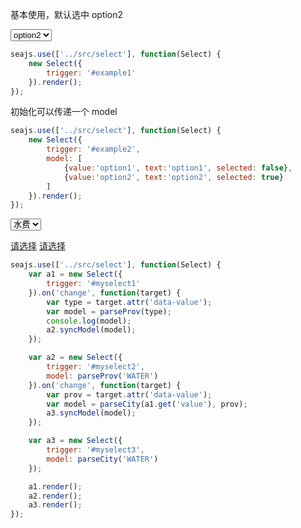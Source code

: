<script type="text/javascript">
var relationMap = {"WATER":{"北京":["北京"],"太阳系国":[],"重庆":["重庆"],"新疆":[],"广东":["东莞","广州","梅州","深圳","珠海"],"天津":[],"浙江":["东阳","杭州","嘉兴","金华","宁波","绍兴","台州","温州","义乌"],"省份":[],"深圳":[],"广西":["南宁"],"内蒙古":["赤峰"],"江西":["九江","南昌","新余"],"安徽":["蚌埠","合肥","淮北","淮南","黄山"],"陕西":["西安"],"辽宁":["鞍山","大连","沈阳","营口"],"山西":["太原"],"四川":["成都"],"江苏":["淮安","江都","江阴","南京","南通","苏州","宿迁","无锡","徐州","扬州","镇江"],"河北":["石家庄"],"福建":["福州","莆田","泉州","厦门"],"吉林":["吉林"],"云南":["昆明"],"湖北":["武汉"],"海南":[],"上海":["上海"],"全国":[],"湖南":["长沙","衡阳","湘潭"],"山东":["济南","青岛","潍坊","烟台"],"河南":["开封","洛阳","信阳","岳阳","郑州"],"黑龙江":["哈尔滨"]},"GAS":{"北京":["北京"],"太阳系国":[],"重庆":["重庆"],"新疆":[],"广东":["东莞","佛山","广州","深圳"],"天津":[],"浙江":["杭州","宁波","温州","浙江全省"],"省份":[],"深圳":[],"广西":[],"内蒙古":["呼和浩特"],"江西":["南昌","新余"],"安徽":["合肥","淮北"],"陕西":["西安"],"辽宁":["鞍山","朝阳","大连","沈阳"],"山西":[],"四川":["成都"],"江苏":["淮安","南京","南通","苏州","无锡","徐州","扬州","宜兴","镇江"],"河北":["石家庄"],"福建":["福州"],"吉林":[],"云南":["昆明"],"湖北":[],"海南":["海口"],"上海":["上海"],"全国":[],"湖南":[],"山东":["济南","青岛","潍坊","烟台"],"河南":["开封","洛阳","郑州"],"黑龙江":["哈尔滨"]},"ELECTRIC":{"北京":["北京"],"太阳系国":[],"重庆":["重庆"],"新疆":[],"广东":["潮州","东莞","佛山","广州","河源","惠州","江门","揭阳","梅州","汕尾","深圳","中山","珠海"],"天津":[],"浙江":["杭州","湖州","嘉兴","金华","丽水","宁波","衢州","绍兴","台州","温州","舟山"],"省份":[],"深圳":[],"广西":["北海","防城港","贵港","桂林","河池","来宾","柳州","南宁","玉林"],"内蒙古":["阿拉善盟","巴彦淖尔","包头","赤峰","鄂尔多斯","呼和浩特","呼伦贝尔","通辽","乌海","乌兰察布","锡林郭勒","兴安盟","准格尔"],"江西":["抚州","赣州","吉安","景德镇","九江","南昌","萍乡","上饶","新余","宜春","鹰潭"],"贵州":["安顺","毕节","都匀","贵阳","凯里","六盘水","铜仁","兴义","遵义"],"安徽":["安徽全省","安庆","蚌埠","滁州","合肥","淮北","淮南","黄山","宿州"],"陕西":["西安"],"辽宁":["鞍山","本溪","朝阳","大连","丹东","抚顺","阜新","葫芦岛","盘锦","沈阳","铁岭","营口"],"山西":["太原"],"青海":["西宁"],"四川":["成都","绵阳","自贡"],"江苏":["常州","淮安","江苏全省","连云港","南京","南通","苏州","宿迁","泰州","无锡","徐州","盐城","扬州","镇江"],"福建":["福州","龙岩","南平","宁德","莆田","泉州","三明","厦门","漳州"],"吉林":["白城","白山","长春","吉林","辽源","四平","松原","通化","延边州延吉"],"上海":["上海"],"云南":["昆明"],"湖北":["鄂州","湖北全省","黄冈","黄石","荆门","荆州","十堰","随州","武汉","仙桃","咸宁","襄樊","孝感","宜昌"],"海南":["海口"],"全国":[],"甘肃":["白银","甘南","嘉峪关","金昌","酒泉","张掖"],"湖南":["长沙","常德","衡阳","湖南全省"],"山东":["济南","青岛","潍坊","烟台"],"河南":["安阳","鹤壁","济源","焦作","开封","洛阳","漯河","南阳","平顶山","濮阳","三门峡","商丘","新乡","信阳","许昌","郑州","周口","驻马店"],"黑龙江":["哈尔滨","黑龙江全省"]}};

function parseProv(type) {
    var o = relationMap[type], result = [];
    result.push({value:'',text:'请选择', selected: true})
    for (i in o) {
        var prov = i;
        result.push({value:prov,text:prov, selected: false})
    }
    return result;
}
function parseCity(type, prov) {
    var o = relationMap[type], cities = o[prov], result = [];
    result.push({value:'',text:'请选择', selected: true})
    for (i in cities) {
        var city = cities[i];
        result.push({value:city,text:city, selected: false})
    }
    return result;
}
</script>

<style>
.ui-select {
    border: 1px solid #eee;
}
.ui-select-content {
    padding: 2px 0;
    margin: 0;
    background: #fff;
}
.ui-select-item {
    padding: 5px 10px;
    width: 80px;
    list-style: none;
}
.ui-select-selected {
    background: red;
}
.ui-select-hover {
    background: #ccc;
}
</style>

基本使用，默认选中 option2

<select id="example1">
    <option value="option1">option1</option>
    <option value="option2" selected="selected">option2</option>
</select>

```javascript
seajs.use(['../src/select'], function(Select) {
    new Select({
        trigger: '#example1'
    }).render();
});
```

初始化可以传递一个 model

<a href="#" id="example2"></a>

```javascript
seajs.use(['../src/select'], function(Select) {
    new Select({
        trigger: '#example2',
        model: [
            {value:'option1', text:'option1', selected: false},
            {value:'option2', text:'option2', selected: true}
        ]
    }).render();
});
```

<select id="myselect1">
    <option value="WATER">水费</option>
    <option value="ELECTRIC">电费</option>
</select>

<a href="#" id="myselect2">请选择</a>
<a href="#" id="myselect3">请选择</a>

```javascript
seajs.use(['../src/select'], function(Select) {
    var a1 = new Select({
        trigger: '#myselect1'
    }).on('change', function(target) {
        var type = target.attr('data-value');
        var model = parseProv(type);
        console.log(model);
        a2.syncModel(model);
    });

    var a2 = new Select({
        trigger: '#myselect2',
        model: parseProv('WATER')
    }).on('change', function(target) {
        var prov = target.attr('data-value');
        var model = parseCity(a1.get('value'), prov);
        a3.syncModel(model);
    });

    var a3 = new Select({
        trigger: '#myselect3',
        model: parseCity('WATER')
    });

    a1.render();
    a2.render();
    a3.render();
});
```
